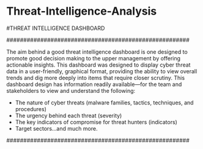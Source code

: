 # Threat-Intelligence-Analysis

#THREAT INTELLIGENCE DASHBOARD 

######################################################

The aim behind a good threat intelligence dashboard is one designed to promote good decision making to the upper management by offering actionable insights. 
This dashboard was designed to display cyber threat data in a user-friendly, graphical format, providing the ability to view overall trends and dig more deeply 
into items that require closer scrutiny. This dashboard design has information readily available—for the team and stakeholders to view and understand the following:
-	The nature of cyber threats (malware families, tactics, techniques, and procedures)
-	The urgency behind each threat (severity)
-	The key indicators of compromise for threat hunters (indicators)
-	Target sectors…and much more.

######################################################

